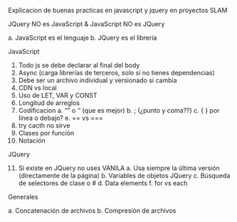 Explicacion de buenas practicas en javascript y jquery en proyectos SLAM

JQuery NO es JavaScript & JavaScript NO es JQuery

  a.	JavaScript es el lenguaje
  b.	JQuery es el librería
    
JavaScript

  1. Todo js se debe declarar al final del body
  2. Async (carga librerías de terceros, solo si no tienes dependencias)
  3. Debe ser un archivo individual y versionado si cambia
  4. CDN vs local
  5. Uso de LET, VAR y CONST
  6. Longitud de arreglos
  7.	Codificacion
    a. “” o ‘’ (que es mejor)
    b. ; (¿punto y coma??)
    c. { } por línea o debajo?
    e. == vs ===
  8. try cacth no sirve
  9. Clases por función
  10. Notación

JQuery 

  11. Si existe en JQuery no uses VANILA
    a. Usa siempre la última versión (directamente de la página)
    b. Variables de objetos JQuery
    c. Búsqueda de selectores de clase o #
    d. Data elements
    f. for vs each

Generales

  a. Concatenación de archivos
  b. Compresión de archivos
